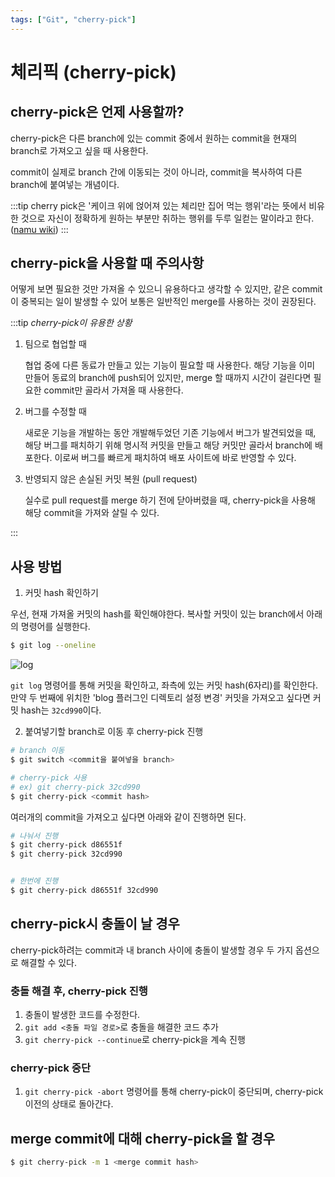 ```yaml
---
tags: ["Git", "cherry-pick"]
---
```


# 체리픽 (cherry-pick)

<Tags />

## cherry-pick은 언제 사용할까?

cherry-pick은 다른 branch에 있는 commit 중에서 원하는 commit을 현재의 branch로 가져오고 싶을 때 사용한다.

commit이 실제로 branch 간에 이동되는 것이 아니라, commit을 복사하여 다른 branch에 붙여넣는 개념이다.

:::tip
cherry pick은 '케이크 위에 얹어져 있는 체리만 집어 먹는 행위'라는 뜻에서 비유한 것으로 자신이 정확하게 원하는 부분만 취하는 행위를 두루 일컫는 말이라고 한다. ([namu wiki](https://namu.wiki/w/%EC%B2%B4%EB%A6%AC%ED%94%BC%ED%82%B9))
:::

## cherry-pick을 사용할 때 주의사항

어떻게 보면 필요한 것만 가져올 수 있으니 유용하다고 생각할 수 있지만, 같은 commit이 중복되는 일이 발생할 수 있어 보통은 일반적인 merge를 사용하는 것이 권장된다.

:::tip _cherry-pick이 유용한 상황_

1. 팀으로 협업할 때

   협업 중에 다른 동료가 만들고 있는 기능이 필요할 때 사용한다.
   해당 기능을 이미 만들어 동료의 branch에 push되어 있지만, merge 할 때까지 시간이 걸린다면 필요한 commit만 골라서 가져올 때 사용한다.

2. 버그를 수정할 때

   새로운 기능을 개발하는 동안 개발해두었던 기존 기능에서 버그가 발견되었을 때, 해당 버그를 패치하기 위해 명시적 커밋을 만들고 해당 커밋만 골라서 branch에 배포한다.
   이로써 버그를 빠르게 패치하여 배포 사이트에 바로 반영할 수 있다.

3. 반영되지 않은 손실된 커밋 복원 (pull request)

   실수로 pull request를 merge 하기 전에 닫아버렸을 때, cherry-pick을 사용해 해당 commit을 가져와 살릴 수 있다.

:::

## 사용 방법

1. 커밋 hash 확인하기

우선, 현재 가져올 커밋의 hash를 확인해야한다.
복사할 커밋이 있는 branch에서 아래의 명령어를 실행한다.

```bash
$ git log --oneline
```

![log](https://user-images.githubusercontent.com/51310674/269364422-c174e99c-226f-4953-ab04-750a847a3d36.png)

`git log` 명령어를 통해 커밋을 확인하고, 좌측에 있는 커밋 hash(6자리)를 확인한다.
만약 두 번째에 위치한 'blog 플러그인 디렉토리 설정 변경' 커밋을 가져오고 싶다면 커밋 hash는 `32cd990`이다.

2. 붙여넣기할 branch로 이동 후 cherry-pick 진행

```bash
# branch 이동
$ git switch <commit을 붙여넣을 branch>

# cherry-pick 사용
# ex) git cherry-pick 32cd990
$ git cherry-pick <commit hash>
```

여러개의 commit을 가져오고 싶다면 아래와 같이 진행하면 된다.

```bash
# 나눠서 진행
$ git cherry-pick d86551f
$ git cherry-pick 32cd990


# 한번에 진행
$ git cherry-pick d86551f 32cd990

```

## cherry-pick시 충돌이 날 경우

cherry-pick하려는 commit과 내 branch 사이에 충돌이 발생할 경우 두 가지 옵션으로 해결할 수 있다.

### 충돌 해결 후, cherry-pick 진행

1. 충돌이 발생한 코드를 수정한다.
2. `git add <충돌 파일 경로>`로 충돌을 해결한 코드 추가
3. `git cherry-pick --continue`로 cherry-pick을 계속 진행

### cherry-pick 중단

1. `git cherry-pick -abort` 명령어를 통해 cherry-pick이 중단되며, cherry-pick 이전의 상태로 돌아간다.

## merge commit에 대해 cherry-pick을 할 경우

```bash
$ git cherry-pick -m 1 <merge commit hash>
```
